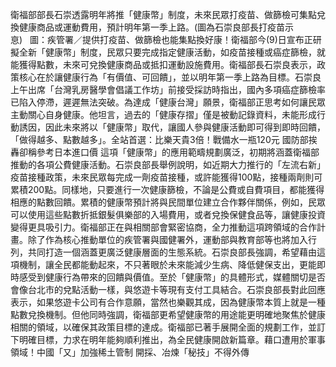 衛福部部長石崇透露明年將推「健康幣」制度，未來民眾打疫苗、做篩檢可集點兌換健康商品或運動費用，預計明年第一季上路。(圖為石崇良部長打疫苗示恴)   圖：疾管署／提供打疫苗、做篩檢也能集點換好康！衛福部今(9)日宣布正研擬全新「健康幣」制度，民眾只要完成指定健康活動，如疫苗接種或癌症篩檢，就能獲得點數，未來可兌換健康商品或抵扣運動設施費用。衛福部長石崇良表示，政策核心在於讓健康行為「有價值、可回饋」，並以明年第一季上路為目標。石崇良上午出席「台灣乳房醫學會倡議工作坊」前接受採訪時指出，國內多項癌症篩檢率已陷入停滯，遲遲無法突破。為達成「健康台灣」願景，衛福部正思考如何讓民眾主動關心自身健康。他坦言，過去的「健康存摺」僅是被動記錄資料，未能形成行動誘因，因此未來將以「健康幣」取代，讓國人參與健康活動即可得到即時回饋，「做得越多、點數越多」。全站首選：比樂天貴3倍！戰備水一瓶120元   國防部挨轟卻稱參考日本進口價 這項「健康幣」的應用範疇規劃廣泛，初期將涵蓋衛福部推動的各項公費健康活動。石崇良部長舉例說明，如近期大力推行的「左流右新」疫苗接種政策，未來民眾每完成一劑疫苗接種，或許能獲得100點，接種兩劑則可累積200點。同樣地，只要進行一次健康篩檢，不論是公費或自費項目，都能獲得相應的點數回饋。累積的健康幣預計將與民間單位建立合作夥伴關係，例如，民眾可以使用這些點數折抵銀髮俱樂部的入場費用，或者兌換保健食品等，讓健康投資變得更具吸引力。衛福部正在與相關部會緊密協商，全力推動這項跨領域的合作計畫。除了作為核心推動單位的疾管署與國健署外，運動部與教育部等也將加入行列，共同打造一個涵蓋更廣泛健康層面的生態系統。石崇良部長強調，希望藉由這項機制，讓全民都能動起來，不只著眼於未來能減少生病、降低健保支出，更能即時感受到健康行為帶來的回饋與價值。至於「健康幣」的具體形式，媒體關切是否會像台北市的兌點活動一樣，與悠遊卡等現有支付工具結合。石崇良部長對此回應表示，如果悠遊卡公司有合作意願，當然也樂觀其成，因為健康幣本質上就是一種點數兌換機制。但他同時強調，衛福部更希望健康幣的用途能更明確地聚焦於健康相關的領域，以確保其政策目標的達成。衛福部已著手展開全面的規劃工作，並訂下明確目標，力求在明年能夠順利推出，為全民健康開啟新篇章。藉口遭用於軍事領域！中國「又」加強稀土管制  開採、冶煉「秘技」不得外傳
